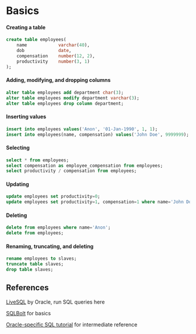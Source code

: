 # Basics 

#### Creating a table
```sql
create table employees(
    name			varchar(40),
    dob				date,
    compensation	number(12, 2),
    productivity    number(3, 1)
);
```

#### Adding, modifying, and dropping columns
```sql
alter table employees add department char(3);
alter table employees modify department varchar(3);
alter table employees drop column department;
```

#### Inserting values
```sql
insert into employees values('Anon', '01-Jan-1990', 1, 1);
insert into employees(name, compensation) values('John Doe', 9999999);
```

#### Selecting
```sql
select * from employees;
select compensation as employee_compensation from employees;
select productivity / compensation from employees;
```

#### Updating
```sql
update employees set productivity=0;
update employees set productivity=1, compensation=1 where name='John Doe';
```

#### Deleting
```sql
delete from employees where name='Anon';
delete from employees;
```

#### Renaming, truncating, and deleting
```sql
rename employees to slaves;
truncate table slaves;
drop table slaves;
```

## References

[LiveSQL](https://livesql.oracle.com) by Oracle, run SQL queries here

[SQLBolt](https://sqlbolt.com/) for basics

[Oracle-specific SQL tutorial](https://www.oracletutorial.com/) for intermediate reference

